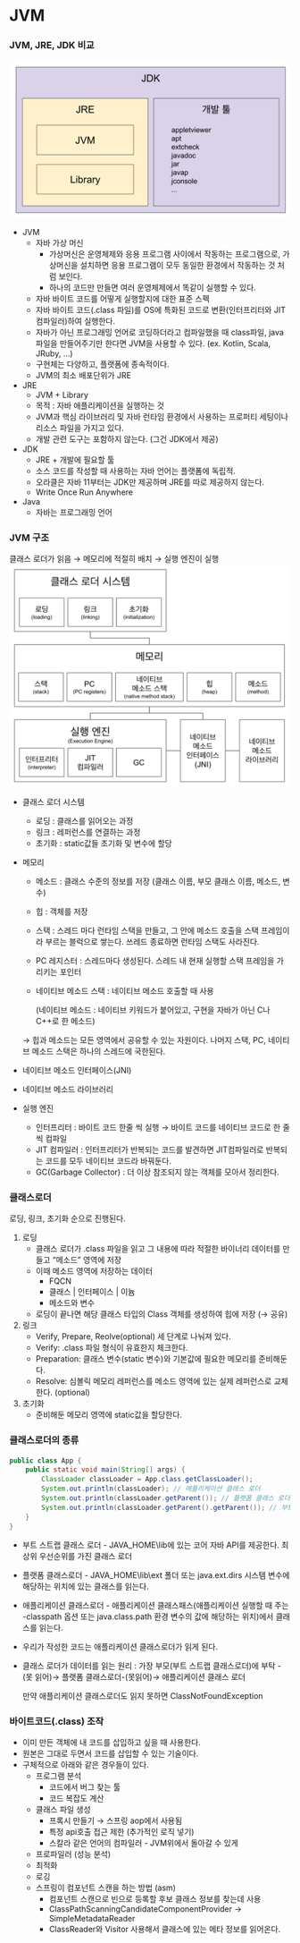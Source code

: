 # JVM
### JVM, JRE, JDK 비교
![img_2.png](img_2.png)
- JVM
    - 자바 가상 머신
        - 가상머신은 운영체제와 응용 프로그램 사이에서 작동하는 프로그램으로, 가상머신을 설치하면 응용 프로그램이 모두 동일한 환경에서 작동하는 것 처럼 보인다.
        - 하나의 코드만 만들면 여러 운영체제에서 똑같이 실행할 수 있다.
    - 자바 바이트 코드를 어떻게 실행할지에 대한 표준 스펙
    - 자바 바이트 코드(.class 파일)를 OS에 특화된 코드로 변환(인터프리터와 JIT 컴파일러)하여 실행한다.
    - 자바가 아닌 프로그래밍 언어로 코딩하더라고 컴파일했을 때 class파일, java파일을 만들어주기만 한다면 JVM을 사용할 수 있다. (ex. Kotlin, Scala, JRuby, ...)
    - 구현체는 다양하고, 플랫폼에 종속적이다.
    - JVM의 최소 배포단위가 JRE
- JRE
    - JVM + Library
    - 목적 : 자바 애플리케이션을 실행하는 것
    - JVM과 핵심 라이브러리 및 자바 런타임 환경에서 사용하는 프로퍼티 세팅이나 리소스 파일을 가지고 있다.
    - 개발 관련 도구는 포함하지 않는다. (그건 JDK에서 제공)
- JDK
    - JRE + 개발에 필요할 툴
    - 소스 코드를 작성할 때 사용하는 자바 언어는 플랫폼에 독립적.
    - 오라클은 자바 11부터는 JDK만 제공하며 JRE를 따로 제공하지 않는다.
    - Write Once Run Anywhere
- Java
    - 자바는 프로그래밍 언어
### JVM 구조
클래스 로더가 읽음 → 메모리에 적절히 배치 → 실행 엔진이 실행 
![img_1.png](img_1.png)
- 클래스 로더 시스템
    - 로딩 : 클래스를 읽어오는 과정
    - 링크 : 레퍼런스를 연결하는 과정
    - 초기화 : static값들 초기화 및 변수에 할당
- 메모리
    - 메소드 : 클래스 수준의 정보를 저장 (클래스 이름, 부모 클래스 이름, 메소드, 변수)
    - 힙 : 객체를 저장
    - 스택 : 스레드 마다 런타임 스택을 만들고, 그 안에 메소드 호출을 스택 프레임이라 부르는 블럭으로 쌓는다. 쓰레드 종료하면 런타임 스택도 사라진다.
    - PC 레지스터 : 스레드마다 생성된다. 스레드 내 현재 실행할 스택 프레임을 가리키는 포인터
    - 네이티브 메소드 스택 : 네이티브 메소드 호출할 때 사용
      
      (네이티브 메소드 : 네이티브 키워드가 붙어있고, 구현을 자바가 아닌 C나 C++로 한 메소드)

  → 힙과 메소드는 모든 영역에서 공유할 수 있는 자원이다. 나머지 스택, PC, 네이티브 메소드 스택은 하나의 스레드에 국한된다.
    
- 네이티브 메소드 인터페이스(JNI)
- 네이티브 메소드 라이브러리
- 실행 엔진
    - 인터프리터 : 바이트 코드 한줄 씩 실행 → 바이트 코드를 네이티브 코드로 한 줄씩 컴파일
    - JIT 컴파일러 : 인터프리터가 반복되는 코드를 발견하면 JIT컴파일러로 반복되는 코드를 모두 네이티브 코드라 바꿔둔다.
    - GC(Garbage Collector) : 더 이상 참조되지 않는 객체를 모아서 정리한다.
    
### 클래스로더
로딩, 링크, 초기화 순으로 진행된다.
1. 로딩
    - 클래스 로더가 .class 파일을 읽고 그 내용에 따라 적절한 바이너리 데이터를 만들고 “메소드” 영역에 저장
    - 이때 메소드 영역에 저장하는 데이터
        - FQCN
        - 클래스 | 인터페이스 | 이늄
        - 메소드와 변수
    - 로딩이 끝나면 해당 클래스 타입의 Class 객체를 생성하여 힙에 저장 (→ 공유)
2. 링크
    - Verify, Prepare, Reolve(optional) 세 단계로 나눠져 있다.
    - Verify: .class 파일 형식이 유효한지 체크한다.
    - Preparation: 클래스 변수(static 변수)와 기본값에 필요한 메모리를 준비해둔다.
    - Resolve: 심볼릭 메모리 레퍼런스를 메소드 영역에 있는 실제 레퍼런스로 교체한다. (optional)
3. 초기화
    - 준비해둔 메모리 영역에 static값을 할당한다.
    
### 클래스로더의 종류
```java
public class App {
    public static void main(String[] args) {
        ClassLoader classLoader = App.class.getClassLoader();
        System.out.println(classLoader); // 애플리케이션 클래스 로더
        System.out.println(classLoader.getParent()); // 플랫폼 클래스 로더
        System.out.println(classLoader.getParent().getParent()); // 부트 스트랩 클래스 로더 - 네이티브로 구현되어 있어서 출력할 수 없다.
    }
}
```
- 부트 스트랩 클래스 로더 - JAVA_HOME\lib에 있는 코어 자바 API를 제공한다. 최상위 우선순위를 가진 클래스 로더
- 플랫폼 클래스로더 - JAVA_HOME\lib\ext 폴더 또는 java.ext.dirs 시스템 변수에 해당하는 위치에 있는 클래스를 읽는다.
- 애플리케이션 클래스로더 - 애플리케이션 클래스패스(애플리케이션 실행할 때 주는 -classpath 옵션 또는 java.class.path 환경 변수의 값에 해당하는 위치)에서 클래스를 읽는다.
- 우리가 작성한 코드는 애플리케이션 클래스로더가 읽게 된다.
- 클래스 로더가 데이터를 읽는 원리 : 가장 부모(부트 스트랩 클래스로더)에 부탁 -(못 읽어)→ 플랫폼 클래스로더-(못읽어)→ 애플리케이션 클래스 로더

  만약 애플리케이션 클래스로더도 읽지 못하면 ClassNotFoundException

### 바이트코드(.class) 조작
- 이미 만든 객체에 내 코드를 삽입하고 싶을 때 사용한다.
- 원본은 그대로 두면서 코드를 삽입할 수 있는 기술이다.
- 구체적으로 아래와 같은 경우들이 있다.
    - 프로그램 분석
        - 코드에서 버그 찾는 툴
        - 코드 복잡도 계산
    - 클래스 파일 생성
        - 프록시 만들기 → 스프링 aop에서 사용됨
        - 특정 api호출 접근 제한 (추가적인 로직 넣기)
        - 스칼라 같은 언어의 컴파일러 - JVM위에서 돌아갈 수 있게
    - 프로파일러 (성능 분석)
    - 최적화
    - 로깅
    - 스프링이 컴포넌트 스캔을 하는 방법 (asm)
        - 컴포넌트 스캔으로 빈으로 등록할 후보 클래스 정보를 찾는데 사용
        - ClassPathScanningCandidateComponentProvider -> SimpleMetadataReader
        - ClassReader와 Visitor 사용해서 클래스에 있는 메타 정보를 읽어온다.
